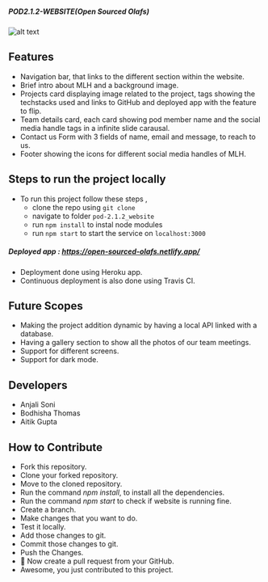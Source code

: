 ##### POD2.1.2-WEBSITE(Open Sourced Olafs)

![alt text](https://github.com/anjalisoni3655/pod-2.1.2_website/blob/main/img.gif?raw=true)

## Features

- Navigation bar, that links to the different section within the website.
- Brief intro about MLH and a background image.
- Projects card displaying image related to the project, tags showing the techstacks used and links to GitHub and deployed app with the feature to flip.
- Team details card, each card showing pod member name and the social media handle tags in a infinite slide carausal.
- Contact us Form with 3 fields of name, email and message, to reach to us.
- Footer showing the icons for different social media handles of MLH.

## Steps to run the project locally

- To run this project follow these steps , 
  - clone the repo using `git clone`
  - navigate to folder `pod-2.1.2_website`
  - run `npm install` to instal node modules
  - run `npm start` to start the service on `localhost:3000`
    
##### Deployed app : https://open-sourced-olafs.netlify.app/
- Deployment done using Heroku app.
- Continuous deployment is also done using Travis CI.

## Future Scopes
- Making the project addition dynamic by having a local API linked with a database.
- Having a gallery section to show all the photos of our team meetings.
- Support for different screens.
- Support for dark mode.

## Developers

- Anjali Soni
- Bodhisha Thomas
- Aitik Gupta

## How to Contribute

- Fork this repository.
- Clone your forked repository.
- Move to the cloned repository.
- Run the command *npm install*, to install all the dependencies.
- Run the command *npm start* to check if website is running fine.
- Create a branch.
- Make changes that you want to do.
- Test it locally.
- Add those changes to git.
- Commit those changes to git.
- Push the Changes.
- :tada: Now create a pull request from your GitHub.
- Awesome, you just contributed to this project.



